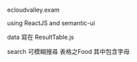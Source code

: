 ecloudvalley.exam

using ReactJS and semantic-ui

data 寫在 ResultTable.js

search 可模糊搜尋 表格之Food 其中包含字母
